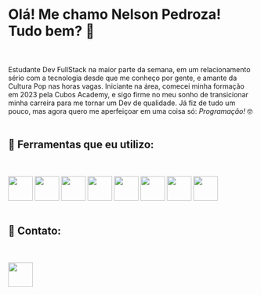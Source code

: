 # Olá! Me chamo Nelson Pedroza! Tudo bem? 👋
<br><br/>
Estudante Dev FullStack na maior parte da semana, em um relacionamento sério com a tecnologia desde que me conheço por gente, e amante da Cultura Pop nas horas vagas. Iniciante na área, comecei minha formação em 2023 pela Cubos Academy, e sigo firme no meu sonho de transicionar minha carreira para me tornar um Dev de qualidade. Já fiz de tudo um pouco, mas agora quero me aperfeiçoar em uma coisa só: *Programação!* 🤓
<br><br/>
## 📌 Ferramentas que eu utilizo:
<br><br/>
<a href="#JavaScript"><img src="https://cdn.jsdelivr.net/gh/devicons/devicon/icons/javascript/javascript-original.svg" height="50" width="50"/></a> <img src="https://cdn.jsdelivr.net/gh/devicons/devicon/icons/css3/css3-original.svg" height="50" width="50"/> <img src="https://cdn.jsdelivr.net/gh/devicons/devicon/icons/html5/html5-original.svg" height="50" width="50"/> <img src="https://cdn.jsdelivr.net/gh/devicons/devicon/icons/nodejs/nodejs-original.svg" height="50" width="50"/> <img src="https://restfulapi.net/wp-content/uploads/rest.png" height="50" width="50"/> <img src="https://cdn.jsdelivr.net/gh/devicons/devicon/icons/react/react-original-wordmark.svg" height="50" width="50"/> <img src="https://cdn.jsdelivr.net/gh/devicons/devicon/icons/typescript/typescript-original.svg" height="50" width="50"/> <img src="https://cdn-icons-png.flaticon.com/512/4039/4039675.png" height="50" width="50"/>
<br><br/>
## 📌 Contato:
<br><br/>
<a href="https://www.linkedin.com/in/nelson-pedroza-577958261/"><img src="https://cdn.jsdelivr.net/gh/devicons/devicon/icons/linkedin/linkedin-original.svg" height="50" width="50"/></a>
<br><br/>
